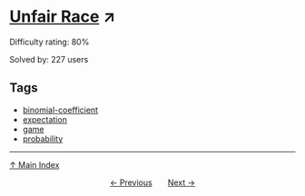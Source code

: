 # [Unfair Race](https://projecteuler.net/problem=573) ↗️

Difficulty rating: 80%

Solved by: 227 users
## Tags

- [binomial-coefficient](../tags/binomial-coefficient.md)
- [expectation](../tags/expectation.md)
- [game](../tags/game.md)
- [probability](../tags/probability.md)



---

[↑ Main Index](../README.md)


<div align=center><a href='572.md'>← Previous</a> &nbsp;&nbsp; &nbsp;&nbsp;  <a href='574.md'>Next →</a></div>
